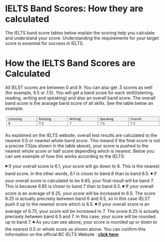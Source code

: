 # IELTS Band Scores: How they are calculated

The IELTS band score tables below explain the scoring help you calculate and 
understand your score. Understanding the requirements for your target score is
essential for success in IELTS.

# How the IELTS Band Scores are Calculated

All IELST scores are between 0 and 9. You can also get .5 scores as well (for
example, 6.5 or 7.5). You will get a band score for each skill(listening, reading, 
writing and speaking) and also an overall band score. The overall band score is the 
avarage band score of all skills. See the table below an example.

![Band scores](https://github.com/Hamroliyev/IELTSBandScores/blob/main/Assets/band-scores-calculated.jpg)

As explained on the IELTS website, overall test results are calculated to the nearest
0.5 or nearest whole band score. This meand if the final score is not a precise 7.5(as
shown in the table above), your score is pushed to the nearest whole score or half 
score depending which is nearest. Below you can see example of how this works
according to the IELTS: 

  ◾ If your overall score is 6.1, your score will go down to 6. This is the nearest 
  band score. In the other words, 6.1 is closer to band 6 than to band 6.5.
  ◾ If your overall score is calculated to be 6.85, your final result will be band 7.
  This is because 6.85 is closer to band 7 than to band 6.5.
  ◾ If your overall score is an average of 6.25, your score will be increased to 6.5.
  The score 6.25 is actually precisely between band 6 and 6.5, so in this case 
  IELST push it up to the nearest score which is 6.5.
  ◾ If your overall score is an average of 6.75, your score will be increased to 7.
  The score 6.25 is actually precisely between band 6.5 and 7. In this case, your score
  will be rounded up to band 7.
  ◾ As you can see above, your score is rounded up or down to the nearest 0.5 or 
  whole score as shown above. You can confirm this information on the official 
  BC IELTS Website : **[click here](https://www.britishcouncil.org.tr/en/exam/ielts/calculator)**
